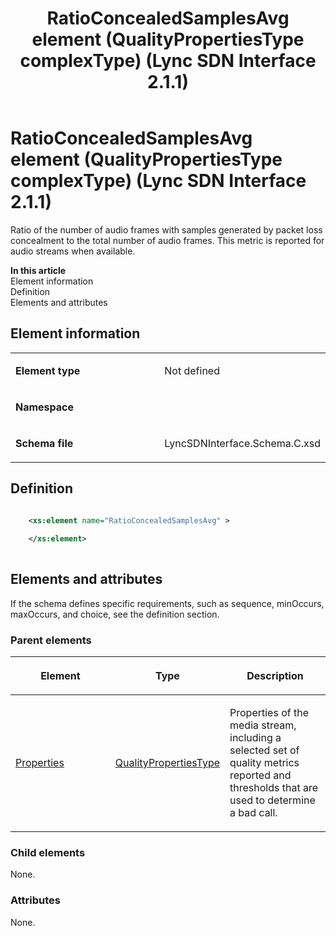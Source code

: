 ﻿---
title: RatioConcealedSamplesAvg element (QualityPropertiesType complexType) (Lync SDN Interface 2.1.1)
TOCTitle: RatioConcealedSamplesAvg element
ms:assetid: a1f9f213-fa76-4bf3-b8ad-39061bf700c8
ms:mtpsurl: https://msdn.microsoft.com/en-us/library/Dn912787(v=office.15)
ms:contentKeyID: 64126956
ms.date: 02/16/2015
mtps_version: v=office.15
dev_langs:
- xml
---

# RatioConcealedSamplesAvg element (QualityPropertiesType complexType) (Lync SDN Interface 2.1.1)

Ratio of the number of audio frames with samples generated by packet loss concealment to the total number of audio frames. This metric is reported for audio streams when available.


**In this article**  
Element information  
Definition  
Elements and attributes  

## Element information

<table>
<colgroup>
<col style="width: 50%" />
<col style="width: 50%" />
</colgroup>
<tbody>
<tr class="odd">
<td><p><strong>Element type</strong></p></td>
<td><p>Not defined</p></td>
</tr>
<tr class="even">
<td><p><strong>Namespace</strong></p></td>
<td><p></p></td>
</tr>
<tr class="odd">
<td><p><strong>Schema file</strong></p></td>
<td><p>LyncSDNInterface.Schema.C.xsd</p></td>
</tr>
</tbody>
</table>


## Definition

```xml

    <xs:element name="RatioConcealedSamplesAvg" >
    
    </xs:element>
  
```

## Elements and attributes

If the schema defines specific requirements, such as sequence, minOccurs, maxOccurs, and choice, see the definition section.

### Parent elements

<table>
<colgroup>
<col style="width: 33%" />
<col style="width: 33%" />
<col style="width: 33%" />
</colgroup>
<thead>
<tr class="header">
<th><p>Element</p></th>
<th><p>Type</p></th>
<th><p>Description</p></th>
</tr>
</thead>
<tbody>
<tr class="odd">
<td><p><a href="properties-element-qualitytype-complextype-lync-sdn-interface-2-1-1.md">Properties</a></p></td>
<td><p><a href="qualitypropertiestype-complextype-lync-sdn-interface-2-1-1.md">QualityPropertiesType</a></p></td>
<td><p>Properties of the media stream, including a selected set of quality metrics reported and thresholds that are used to determine a bad call.</p></td>
</tr>
</tbody>
</table>


### Child elements

None.

### Attributes

None.

